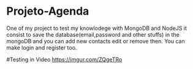 # Projeto-Agenda

One of my project to test my knowlodege with MongoDB and NodeJS it consist to save the database(email,password and other stuffs) in the mongoDB and you can add new contacts edit or remove then. You can make login and register too.

#Testing in Video
https://imgur.com/ZQgeTRo
